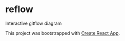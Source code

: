 # reflow

Interactive gitflow diagram 

This project was bootstrapped with [Create React App](https://github.com/facebookincubator/create-react-app).
